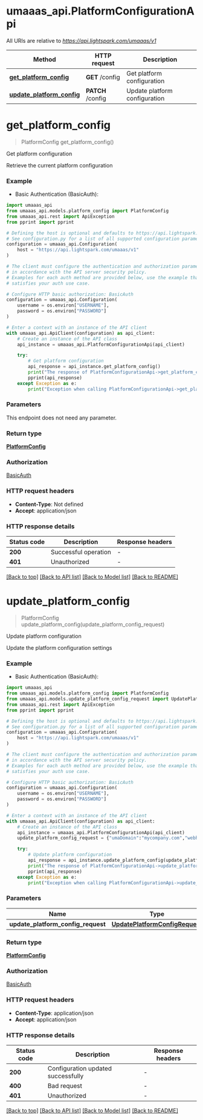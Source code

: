 # umaaas_api.PlatformConfigurationApi

All URIs are relative to *https://api.lightspark.com/umaaas/v1*

Method | HTTP request | Description
------------- | ------------- | -------------
[**get_platform_config**](PlatformConfigurationApi.md#get_platform_config) | **GET** /config | Get platform configuration
[**update_platform_config**](PlatformConfigurationApi.md#update_platform_config) | **PATCH** /config | Update platform configuration


# **get_platform_config**
> PlatformConfig get_platform_config()

Get platform configuration

Retrieve the current platform configuration

### Example

* Basic Authentication (BasicAuth):

```python
import umaaas_api
from umaaas_api.models.platform_config import PlatformConfig
from umaaas_api.rest import ApiException
from pprint import pprint

# Defining the host is optional and defaults to https://api.lightspark.com/umaaas/v1
# See configuration.py for a list of all supported configuration parameters.
configuration = umaaas_api.Configuration(
    host = "https://api.lightspark.com/umaaas/v1"
)

# The client must configure the authentication and authorization parameters
# in accordance with the API server security policy.
# Examples for each auth method are provided below, use the example that
# satisfies your auth use case.

# Configure HTTP basic authorization: BasicAuth
configuration = umaaas_api.Configuration(
    username = os.environ["USERNAME"],
    password = os.environ["PASSWORD"]
)

# Enter a context with an instance of the API client
with umaaas_api.ApiClient(configuration) as api_client:
    # Create an instance of the API class
    api_instance = umaaas_api.PlatformConfigurationApi(api_client)

    try:
        # Get platform configuration
        api_response = api_instance.get_platform_config()
        print("The response of PlatformConfigurationApi->get_platform_config:\n")
        pprint(api_response)
    except Exception as e:
        print("Exception when calling PlatformConfigurationApi->get_platform_config: %s\n" % e)
```



### Parameters

This endpoint does not need any parameter.

### Return type

[**PlatformConfig**](PlatformConfig.md)

### Authorization

[BasicAuth](../README.md#BasicAuth)

### HTTP request headers

 - **Content-Type**: Not defined
 - **Accept**: application/json

### HTTP response details

| Status code | Description | Response headers |
|-------------|-------------|------------------|
**200** | Successful operation |  -  |
**401** | Unauthorized |  -  |

[[Back to top]](#) [[Back to API list]](../README.md#documentation-for-api-endpoints) [[Back to Model list]](../README.md#documentation-for-models) [[Back to README]](../README.md)

# **update_platform_config**
> PlatformConfig update_platform_config(update_platform_config_request)

Update platform configuration

Update the platform configuration settings

### Example

* Basic Authentication (BasicAuth):

```python
import umaaas_api
from umaaas_api.models.platform_config import PlatformConfig
from umaaas_api.models.update_platform_config_request import UpdatePlatformConfigRequest
from umaaas_api.rest import ApiException
from pprint import pprint

# Defining the host is optional and defaults to https://api.lightspark.com/umaaas/v1
# See configuration.py for a list of all supported configuration parameters.
configuration = umaaas_api.Configuration(
    host = "https://api.lightspark.com/umaaas/v1"
)

# The client must configure the authentication and authorization parameters
# in accordance with the API server security policy.
# Examples for each auth method are provided below, use the example that
# satisfies your auth use case.

# Configure HTTP basic authorization: BasicAuth
configuration = umaaas_api.Configuration(
    username = os.environ["USERNAME"],
    password = os.environ["PASSWORD"]
)

# Enter a context with an instance of the API client
with umaaas_api.ApiClient(configuration) as api_client:
    # Create an instance of the API class
    api_instance = umaaas_api.PlatformConfigurationApi(api_client)
    update_platform_config_request = {"umaDomain":"mycompany.com","webhookEndpoint":"https://api.mycompany.com/webhooks/uma","supportedCurrencies":[{"currencyCode":"USD","minAmount":100,"maxAmount":1000000,"requiredCounterpartyFields":[{"name":"FULL_NAME","mandatory":true},{"name":"NATIONALITY","mandatory":true},{"name":"DATE_OF_BIRTH","mandatory":true}]}]} # UpdatePlatformConfigRequest | 

    try:
        # Update platform configuration
        api_response = api_instance.update_platform_config(update_platform_config_request)
        print("The response of PlatformConfigurationApi->update_platform_config:\n")
        pprint(api_response)
    except Exception as e:
        print("Exception when calling PlatformConfigurationApi->update_platform_config: %s\n" % e)
```



### Parameters


Name | Type | Description  | Notes
------------- | ------------- | ------------- | -------------
 **update_platform_config_request** | [**UpdatePlatformConfigRequest**](UpdatePlatformConfigRequest.md)|  | 

### Return type

[**PlatformConfig**](PlatformConfig.md)

### Authorization

[BasicAuth](../README.md#BasicAuth)

### HTTP request headers

 - **Content-Type**: application/json
 - **Accept**: application/json

### HTTP response details

| Status code | Description | Response headers |
|-------------|-------------|------------------|
**200** | Configuration updated successfully |  -  |
**400** | Bad request |  -  |
**401** | Unauthorized |  -  |

[[Back to top]](#) [[Back to API list]](../README.md#documentation-for-api-endpoints) [[Back to Model list]](../README.md#documentation-for-models) [[Back to README]](../README.md)

